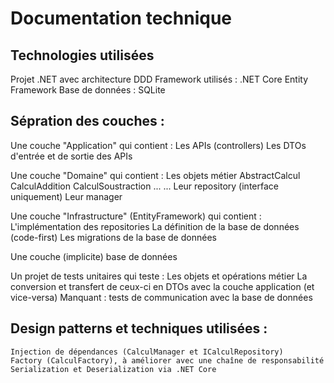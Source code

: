 # Documentation technique

## Technologies utilisées
Projet .NET avec architecture DDD
	Framework utilisés : 
		.NET Core
		Entity Framework
	Base de données : 
		SQLite
		
		
## Sépration des couches :

Une couche "Application" qui contient :
	Les APIs (controllers)
	Les DTOs d'entrée et de sortie des APIs
	
	

Une couche "Domaine" qui contient :
	Les objets métier
		AbstractCalcul
			CalculAddition
			CalculSoustraction
			...
		...
	Leur repository (interface uniquement)
	Leur manager
	
	
	
Une couche "Infrastructure" (EntityFramework) qui contient :
	L'implémentation des repositories
	La définition de la base de données (code-first)
	Les migrations de la base de données
	
	
	
Une couche (implicite) base de données



Un projet de tests unitaires qui teste :
	Les objets et opérations métier
	La conversion et transfert de ceux-ci en DTOs avec la couche application (et vice-versa)
	Manquant : tests de communication avec la base de données
	

## Design patterns et techniques utilisées :

	Injection de dépendances (CalculManager et ICalculRepository)
	Factory (CalculFactory), à améliorer avec une chaîne de responsabilité
	Serialization et Deserialization via .NET Core